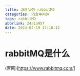 ```yaml
---
title: 消息队列-rabbitMQ
categories: 消息中间件
tags: rabbitMQ
abbrlink: 24a1a957
date: 2024-04-19 17:10:12
---
```


# rabbitMQ是什么
(官网)[https://www.rabbitmq.com/]